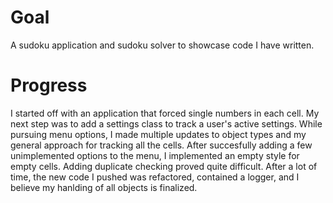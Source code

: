 # Goal
A sudoku application and sudoku solver to showcase code I have written.

# Progress
I started off with an application that forced single numbers in each cell.
My next step was to add a settings class to track a user's active settings.
While pursuing menu options, I made multiple updates to object types and my general approach for tracking all the cells.
After succesfully adding a few unimplemented options to the menu, I implemented an empty style for empty cells.
Adding duplicate checking proved quite difficult. After a lot of time, the new code I pushed was refactored, contained a logger, and I believe my hanlding of all objects is finalized.
